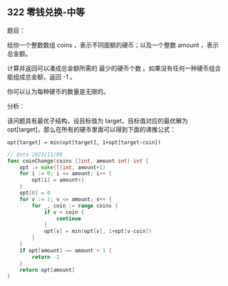 ## 322 零钱兑换-中等

题目：

给你一个整数数组 coins ，表示不同面额的硬币；以及一个整数 amount ，表示总金额。

计算并返回可以凑成总金额所需的 最少的硬币个数 。如果没有任何一种硬币组合能组成总金额，返回 -1 。

你可以认为每种硬币的数量是无限的。


分析：

该问题具有最优子结构，设目标值为 target，目标值对应的最优解为 opt[target]，那么在所有的硬币里面可以得到下面的递推公式：

```
opt[target] = min(opt[target], 1+opt[target-coin])
```


```go
// date 2023/11/08
func coinChange(coins []int, amount int) int {
    opt := make([]int, amount+1)
    for i := 0; i <= amount; i++ {
        opt[i] = amount+1
    }
    opt[0] = 0
    for v := 1; v <= amount; v++ {
        for _, coin := range coins {
            if v < coin {
                continue
            }
            opt[v] = min(opt[v], 1+opt[v-coin])
        }
    }
    if opt[amount] == amount + 1 {
        return -1
    }
    return opt[amount]
}
```

